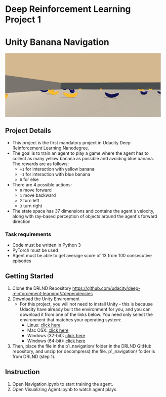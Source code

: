 # Deep Reinforcement Learning Project 1
# Unity Banana Navigation
![alt text](https://github.com/alifahsanul/RLnanodegree/blob/master/banana_catcher/image/environment.PNG?raw=true)
## Project Details
* This project is the first mandatory project in Udacity Deep Reinforcement Learning Nanodegree.
* The goal is to train an agent to play a game where the agent has to collect as many yellow banana as possible and avoiding blue banana. The rewards are as follows:
  * `+1` for interaction with yellow banana
  * `-1` for interaction with blue banana
  * `0` for else
* There are 4 possible actions:
  * `0` move forward
  * `1` move backward
  * `2` turn left
  * `3` turn right
* The state space has 37 dimensions and contains the agent's velocity, along with ray-based perception of objects around the agent's forward direction
### Task requirements
* Code must be written in Python 3
* PyTorch must be used
* Agent must be able to get average score of 13 from 100 consecutive episodes

## Getting Started
1. Clone the DRLND Repository https://github.com/udacity/deep-reinforcement-learning/#dependencies
2. Download the Unity Environment
	* For this project, you will not need to install Unity - this is because Udacity have already built the environment for you, and you can download it from one of the links below. You need only select the environment that matches your operating system:
		* Linux: [click here](https://s3-us-west-1.amazonaws.com/udacity-drlnd/P1/Banana/Banana_Linux.zip)
		* Mac OSX: [click here](https://s3-us-west-1.amazonaws.com/udacity-drlnd/P1/Banana/Banana.app.zip)
		* Windows (32-bit): [click here](https://s3-us-west-1.amazonaws.com/udacity-drlnd/P1/Banana/Banana_Windows_x86.zip)
		* Windows (64-bit): [click here](https://s3-us-west-1.amazonaws.com/udacity-drlnd/P1/Banana/Banana_Windows_x86_64.zip)
3. Then, place the file in the p1_navigation/ folder in the DRLND GitHub repository, and unzip (or decompress) the file. p1_navigation/ folder is from DRLND (step 1).

## Instruction
1. Open Navigation.ipynb to start training the agent.
2. Open Visualizing Agent.ipynb to watch agent plays.
